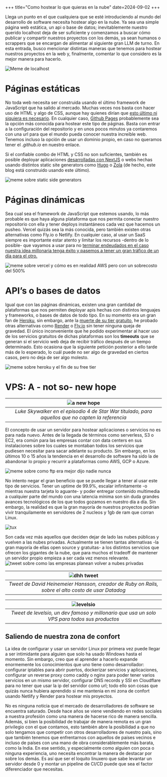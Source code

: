 +++
title="Como hostear lo que quieras en la nube"
date=2024-09-02
+++

Llega un punto en el que cualquiera que se esté introduciendo al mundo del desarrollo de software necesita hostear algo en la nube. Ya sea una simple página web estática, un api o base de datos; inevitablemente nuestro querido localhost deja de ser suficiente y comenzamos a buscar cómo publicar y compartir nuestros proyectos con los demás, ya sean humanos o scrappers que se encargan de alimentar al siguiente gran LLM de turno. En esta entrada, busco mencionar distintas maneras que tenemos para hostear nuestros proyectos en la web y, finalmente, comentar lo que considero es la mejor manera para hacerlo. 

![Meme de localhost](localhost-meme.jpg)


# Páginas estáticas

No toda web necesita ser construida usando el último framework de JavaScript que ha salido al mercado. Muchas veces nos basta con hacer uso de HTML y algo de CSS, aunque hay quienes dirían que [esto último ni siquiera es necesario](https://motherfuckingwebsite.com/). En cualquier caso, [Github Pages](https://pages.github.com) probablemente sea la opción más conocida para hostear este tipo de páginas. Basta con entrar a la configuración del repositorio y en unos pocos minutos ya contaremos con una url para que el mundo pueda conocer nuestra increíble web. Tenemos incluso la opción de usar un dominio propio, en caso no queramos tener el *.github.io* en nuestro enlace. 

Si el confiable combo de HTML y CSS no son suficientes, también es posible deployar aplicaciones [desarrolladas con NextJS](https://www.freecodecamp.org/news/how-to-deploy-next-js-app-to-github-pages/)  o webs hechas usando distintos static site generators como [Hugo](https://medium.com/@magstherdev/github-pages-hugo-86ae6bcbadd) o [Zola](https://www.getzola.org/documentation/deployment/github-pages/) (de hecho, este blog está construido usando este último).

![meme sobre static side generators](static-site-meme.jpeg)

# Páginas dinámicas
Sea cual sea el framework de JavaScript que estemos usando, lo más probable es que haya alguna plataforma que nos permita conectar nuestro repositorio con ella y tener deploys instantáneos cada vez que hacemos un pusheo. Vercel quizás sea la más conocida, pero también existen otras alternativas como Fly.io o Netlify. En cualquier caso, al usar un SaaS siempre es importante estar atento y limitar los recursos -dentro de lo posible- que vayamos a usar para no [terminar endeudados en el caso nuestra idea millonaria tenga éxito y pasemos a tener un gran tráfico de un día para el otro.](https://www.infoq.com/news/2024/06/vercel-serverless-scale-expenses/)

![meme sobre vercel y cómo es en realidad AWS pero con un sobrecosto del 500%](vercel-meme.png)


# API’s o bases de datos
Igual que con las páginas dinámicas, existen una gran cantidad de plataformas que nos permiten deployar apis hechas con distintos lenguajes y frameworks, o bases de datos de todo tipo. En su momento era un gran fan de [Heroku](https://www.heroku.com/home), sin embargo, ante la [muerte de su tier gratuito](https://www.heroku.com/pricing), he probado otras alternativas como [Render](https://render.com) o [Fly.io](https://fly.io) sin tener ninguna queja de gravedad. El único inconveniente que he podido experimentar al hacer uso de los servicios gratuitos de dichas plataformas son los **timeouts** que se generan si el servicio web deja de recibir tráfico después de un tiempo determinado. Esto ocasiona que la siguiente petición posterior a ello tarde más de lo esperado, lo cuál puede no ser algo de gravedad en ciertos casos, pero no deja de ser algo molesto. 

![meme sobre heroku y el fin de su free tier](heroku-meme.webp)


# VPS: A - not so- new hope



| ![a new hope](new-hope-meme.jpeg) | 
|:--:| 
| *Luke Skywalker en el episodio 4 de Star War titulado, para aquellos que no capten la referencia* |


El concepto de usar un servidor para hostear aplicaciones o servicios no es para nada nuevo. Antes de la llegada de términos como serverless, S3 o EC2, era común para las empresas contar con data centers en sus instalaciones sobre los cuales se montaban todos los servicios que pudiesen necesitar para sacar adelante su producto. Sin embargo, en los últimos 10 o 15 años la tendencia en el desarrollo de software ha sido la de abandonar lo propio y recurrir a plataformas como AWS, GCP o Azure.

![meme sobre como ftp era mejor dijo nadie nunca](vps-meme.png)


No intento negar el gran beneficio que se puede llegar a tener al usar este tipo de servicios. Tener un uptime de 99.9%, escalar infinitamente -o mientras nuestra tarjeta lo aguante- y poder entregar contenido multimedia a cualquier parte del mundo con una latencia mínima son sin duda grandes avances tecnológicos de los que todos gozamos en nuestro día a día. Sin embargo, la realidad es que la gran mayoría de nuestros proyectos podrían vivir tranquilamente en servidores de 2 nucleos y 1gb de ram que corran Linux. 

![tux](tux.jpg)


Son cada vez más aquellos que deciden dejar de lado las nubes públicas y vuelven a las nubes privadas. Actualmente se tienen tantas alternativas -la gran mayoría de ellas open source y gratuitas- a los distintos servicios que ofrecen los gigantes de la nube, que para muchos el tradeoff de mantener un servidor propio empieza a ser cada vez menos relevante.
![tweet sobre como las empresas planean volver a nubes privadas](back-to-private-cloud.png)

| ![dhh tweet](dhh.png) | 
|:--:| 
| *Tweet de David Heinemeier Hansson, creador de Ruby on Rails, sobre el alto costo de usar Datadog* |

| ![levelsio](levelsio.png) | 
|:--:| 
| *Tweet de levelsio, un dev famoso y millonario que usa un solo VPS para todos sus productos* |

## Saliendo de nuestra zona de confort
La idea de configurar y usar un servidor Linux por primera vez puede llegar a ser intimidante para alguien que solo ha usado Windows hasta el momento. Sin embargo, creo que el aprender a hacerlo expande enormemente los conocimientos que uno tiene como desarrollador: configurar iptables para abrir puertos, dockerizar servicios y aplicaciones, configurar un reverse proxy como caddy o nginx para poder tener varios servicios en un mismo servidor, configurar DNS records y SSl en Cloudflare para no tener que usar la ip del servidor como url; todo ello son cosas que quizás nunca hubiera aprendido si me mantenia en mi zona de confort usando Netlify y Render para hostear mis proyectos. 

No es ninguna noticia que el mercado de desarrolladores de software se encuentra saturado. Desde hace años se viene vendiendo en redes sociales a nuestra profesión como una manera de hacerse rico de manera sencilla. Además, si bien la posibilidad de trabajar de manera remota es un gran privilegio con el que contamos, esto también abre la posibilidad a que no solo tengamos que competir con otros desarrolladores de nuestro país, sino que también tenemos que enfrentarnos con aquellos de países vecinos e incluso de países con una mano de obra considerablemente más barata, como la India. En ese sentido, y especialmente como alguien con poca o ninguna experiencia, uno necesita encontrar la manera de destacar por sobre los demás. Es así que ser el loquito linuxero que sabe levantar un servidor desde 0 y montar un pipeline de CI/CD puede que sea el factor diferenciador que necesitas.

